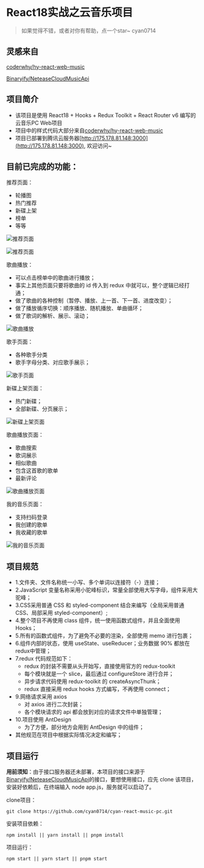 # React18实战之云音乐项目

> 如果觉得不错，或者对你有帮助，点一个star~ cyan0714

## 灵感来自

[coderwhy/hy-react-web-music](https://github.com/coderwhy/hy-react-web-music)

[Binaryify/NeteaseCloudMusicApi](https://github.com/Binaryify/NeteaseCloudMusicApi)

## 项目简介

* 该项目是使用 React18 + Hooks + Redux Toolkit + React Router v6 编写的云音乐PC Web项目
* 项目中的样式代码大部分来自[coderwhy/hy-react-web-music](https://github.com/coderwhy/hy-react-web-music)
* 项目已部署到腾讯云服务器[http://175.178.81.148:3000](http://175.178.81.148:3000), 欢迎访问~

## 目前已完成的功能：

推荐页面：

* 轮播图
* 热门推荐
* 新碟上架
* 榜单
* 等等

![推荐页面](https://raw.githubusercontent.com/cyan0714/cyan-react-music-pc/master/src/assets/imgs/readme/recommend1.png)

![推荐页面](https://raw.githubusercontent.com/cyan0714/cyan-react-music-pc/master/src/assets/imgs/readme/recommend2.png)

歌曲播放：

* 可以点击榜单中的歌曲进行播放；
* 事实上其他页面只要将歌曲的 id 传入到 redux 中就可以，整个逻辑已经打通；
* 做了歌曲的各种控制（暂停、播放、上一首、下一首、进度改变）；
* 做了播放循序切换：顺序播放、随机播放、单曲循环；
* 做了歌词的解析、展示、滚动；

![歌曲播放](https://raw.githubusercontent.com/cyan0714/cyan-react-music-pc/master/src/assets/imgs/readme/playlist.png)

歌手页面：

* 各种歌手分类
* 歌手字母分类、对应歌手展示；

![歌手页面](https://raw.githubusercontent.com/cyan0714/cyan-react-music-pc/master/src/assets/imgs/readme/artist.png)

新碟上架页面：

* 热门新碟；
* 全部新碟、分页展示；

![新碟上架页面](https://raw.githubusercontent.com/cyan0714/cyan-react-music-pc/master/src/assets/imgs/readme/album.png)

歌曲播放页面：

* 歌曲搜索
* 歌词展示
* 相似歌曲
* 包含这首歌的歌单
* 最新评论

![歌曲播放页面](https://raw.githubusercontent.com/cyan0714/cyan-react-music-pc/master/src/assets/imgs/readme/player-page.png)

我的音乐页面：

* 支持扫码登录
* 我创建的歌单
* 我收藏的歌单

![我的音乐页面](https://raw.githubusercontent.com/cyan0714/cyan-react-music-pc/master/src/assets/imgs/readme/my-created-list.png)

## 项目规范
* 1.文件夹、文件名称统一小写、多个单词以连接符（-）连接；
* 2.JavaScript 变量名称采用小驼峰标识，常量全部使用大写字母，组件采用大驼峰；
* 3.CSS采用普通 CSS 和 styled-component 结合来编写（全局采用普通 CSS、局部采用 styled-component）;
* 4.整个项目不再使用 class 组件，统一使用函数式组件，并且全面使用 Hooks；
* 5.所有的函数式组件，为了避免不必要的渲染，全部使用 memo 进行包裹；
* 6.组件内部的状态，使用 useState、useReducer；业务数据 90% 都放在redux中管理；
* 7.redux 代码规范如下：
  * redux 的封装不需要从头开始写，直接使用官方的 redux-toolkit
  * 每个模块就是一个 slice，最后通过 configureStore 进行合并；
  * 异步请求代码使用 redux-toolkit 的 createAsyncThunk；
  * redux 直接采用 redux hooks 方式编写，不再使用 connect；
* 9.网络请求采用 axios
  * 对 axios 进行二次封装；
  * 各个模块请求的 api 都会放到对应的请求文件中单独管理；
* 10.项目使用 AntDesign
  * 为了方便，部分地方会用到 AntDesign 中的组件；
* 其他规范在项目中根据实际情况决定和编写；

## 项目运行
**用前须知**：由于接口服务器还未部署，本项目的接口来源于[Binaryify/NeteaseCloudMusicApi](https://github.com/Binaryify/NeteaseCloudMusicApi)的接口，要想使用接口，应先 clone 该项目，安装好依赖后，在终端输入 node app.js，服务就可以启动了。

clone项目：

```
git clone https://github.com/cyan0714/cyan-react-music-pc.git
```

安装项目依赖：

```shell
npm install || yarn install || pnpm install
```

项目运行：

```shell
npm start || yarn start || pnpm start
```



